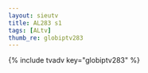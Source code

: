 ```yaml
--- 
layout: sieutv
title: AL283 s1
tags: [ALtv]
thumb_re: globiptv283
---
```

{% include tvadv key="globiptv283" %} 
